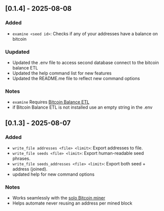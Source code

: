 ## [0.1.4] - 2025-08-08
### Added
- `examine <seed id>`: Checks if any of your addresses have a balance on bitcoin

### Uupdated
- Updated the .env file to access second database connect to the bitcoin balance ETL
- Updated the help command list for new features
- Updated the README.me file to reflect new command options

### Notes
- `examine` Requires [Bitcoin Balance ETL](https://github.com/viraladmin/bitcoin_balance_etl)
- if Bitcoin Balance ETL is not installed use an empty string in the .env


## [0.1.3] - 2025-08-07
### Added
- `write_file addresses <file> <limit>`: Export addresses to file.
- `write_file seeds <file> <limit>`: Export human-readable seed phrases.
- `write_file seeds_addresses <file> <limit>`: Export both seed + address (joined).
- updated help for new command options

### Notes
- Works seamlessly with the [solo Bitcoin miner](https://github.com/viraladmin/bitcoin_solo_miner)
- Helps automate never reusing an address per mined block
